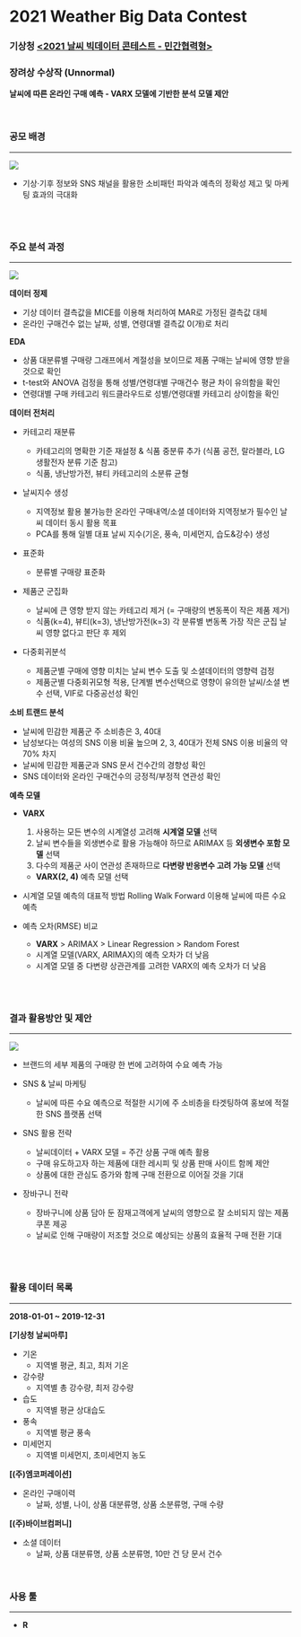 # 2021 Weather Big Data Contest

### 기상청 **[<2021 날씨 빅데이터 콘테스트 - 민간협력형>](https://bd.kma.go.kr/contest/info_05.do)**
### **장려상 수상작 (Unnormal)**   
**날씨에 따른 온라인 구매 예측 - VARX 모델에 기반한 분석 모델 제안**  



<br>




### **공모 배경**

---

<img src = "https://s3.us-west-2.amazonaws.com/secure.notion-static.com/1fa17323-7d9e-4c15-896a-577f3b901255/Untitled.png?X-Amz-Algorithm=AWS4-HMAC-SHA256&X-Amz-Content-Sha256=UNSIGNED-PAYLOAD&X-Amz-Credential=AKIAT73L2G45EIPT3X45%2F20220802%2Fus-west-2%2Fs3%2Faws4_request&X-Amz-Date=20220802T014333Z&X-Amz-Expires=86400&X-Amz-Signature=bd8a0612a51d02d7bfdfb6b8819f655425e0b6ab0c98fd15a3abc1956b7a5494&X-Amz-SignedHeaders=host&response-content-disposition=filename%20%3D%22Untitled.png%22&x-id=GetObject">


* 기상·기후 정보와 SNS 채널을 활용한 소비패턴 파악과 예측의 정확성 제고 및 마케팅 효과의 극대화



<br>
<br>

### **주요 분석 과정**
----

<img src = "https://s3.us-west-2.amazonaws.com/secure.notion-static.com/0cebc759-ddec-48cb-b85f-abd8324ed7b7/Untitled.png?X-Amz-Algorithm=AWS4-HMAC-SHA256&X-Amz-Content-Sha256=UNSIGNED-PAYLOAD&X-Amz-Credential=AKIAT73L2G45EIPT3X45%2F20220802%2Fus-west-2%2Fs3%2Faws4_request&X-Amz-Date=20220802T051743Z&X-Amz-Expires=86400&X-Amz-Signature=7e07bef23134486903db07a3c9eb043a73a64778f9cb7e64706ed61ae987005a&X-Amz-SignedHeaders=host&response-content-disposition=filename%20%3D%22Untitled.png%22&x-id=GetObject">


<br>

**데이터 정제**
- 기상 데이터 결측값을 MICE를 이용해 처리하여 MAR로 가정된 결측값 대체
- 온라인 구매건수 없는 날짜, 성별, 연령대별 결측값 0(개)로 처리




**EDA**
- 상품 대분류별 구매량 그래프에서 계절성을 보이므로 제품 구매는 날씨에 영향 받을 것으로 확인
- t-test와 ANOVA 검정을 통해 성별/연령대별 구매건수 평균 차이 유의함을 확인
- 연령대별 구매 카테고리 워드클라우드로 성별/연령대별 카테고리 상이함을 확인



**데이터 전처리**




- 카테고리 재분류
    - 카테고리의 명확한 기준 재설정 & 식품 중분류 추가 (식품 공전, 랄라블라, LG생활전자 분류 기준 참고)
    - 식품, 냉난방가전, 뷰티 카테고리의 소분류 균형

- 날씨지수 생성
    - 지역정보 활용 불가능한 온라인 구매내역/소셜 데이터와 지역정보가 필수인 날씨 데이터 동시 활용 목표
    - PCA를 통해 일별 대표 날씨 지수(기온, 풍속, 미세먼지, 습도&강수) 생성


- 표준화
    - 분류별 구매량 표준화


- 제품군 군집화
    - 날씨에 큰 영향 받지 않는 카테고리 제거 (= 구매량의 변동폭이 작은 제품 제거)
    - 식품(k=4), 뷰티(k=3), 냉난방가전(k=3) 각 분류별 변동폭 가장 작은 군집 날씨 영향 없다고 판단 후 제외

- 다중회귀분석
    - 제품군별 구매에 영향 미치는 날씨 변수 도출 및 소셜데이터의 영향력 검정
    - 제품군별 다중회귀모형 적용, 단계별 변수선택으로 영향이 유의한 날씨/소셜 변수 선택, VIF로 다중공선성 확인


**소비 트랜드 분석**

- 날씨에 민감한 제품군 주 소비층은 3, 40대
- 남성보다는 여성의 SNS 이용 비율 높으며 2, 3, 40대가 전체 SNS 이용 비율의 약 70% 차지
- 날씨에 민감한 제품군과 SNS 문서 건수간의 경향성 확인
- SNS 데이터와 온라인 구매건수의 긍정적/부정적 연관성 확인

 **예측 모델**

- **VARX**
    1. 사용하는 모든 변수의 시계열성 고려해 **시계열 모델** 선택
    2. 날씨 변수들을 외생변수로 활용 가능해야 하므로 ARIMAX 등 **외생변수 포함 모델** 선택
    3. 다수의 제품군 사이 연관성 존재하므로 **다변량 반응변수 고려 가능 모델** 선택 
    * **VARX(2, 4)** 예측 모델 선택

- 시계열 모델 예측의 대표적 방법 Rolling Walk Forward 이용해 날씨에 따른 수요 예측

- 예측 오차(RMSE) 비교
    - **VARX** > ARIMAX > Linear Regression > Random Forest
    - 시계열 모델(VARX, ARIMAX)의 예측 오차가 더 낮음
    - 시계열 모델 중 다변량 상관관계를 고려한 VARX의 예측 오차가 더 낮음


<br><br>


### **결과 활용방안 및 제안**
---

<img src = "https://s3.us-west-2.amazonaws.com/secure.notion-static.com/77d1433b-a61b-4ccf-9a73-0f2475302c69/Untitled.png?X-Amz-Algorithm=AWS4-HMAC-SHA256&X-Amz-Content-Sha256=UNSIGNED-PAYLOAD&X-Amz-Credential=AKIAT73L2G45EIPT3X45%2F20220802%2Fus-west-2%2Fs3%2Faws4_request&X-Amz-Date=20220802T052751Z&X-Amz-Expires=86400&X-Amz-Signature=a2fce0e6ce51297e840b194a27c61e651f57d6410b6462c690aa7e5c7b721755&X-Amz-SignedHeaders=host&response-content-disposition=filename%20%3D%22Untitled.png%22&x-id=GetObject">


- 브랜드의 세부 제품의 구매량 한 번에 고려하여 수요 예측 가능


- SNS & 날씨 마케팅
    - 날씨에 따른 수요 예측으로 적절한 시기에 주 소비층을 타겟팅하여 홍보에 적절한 SNS 플랫폼 선택 

- SNS 활용 전략
    - 날씨데이터 + VARX 모델 = 주간 상품 구매 예측 활용
    - 구매 유도하고자 하는 제품에 대한 레시피 및 상품 판매 사이트 함께 제안
    - 상품에 대한 관심도 증가와 함께 구매 전환으로 이어질 것을 기대

- 장바구니 전략
    - 장바구니에 상품 담아 둔 잠재고객에게 날씨의 영향으로 잘 소비되지 않는 제품 쿠폰 제공
    - 날씨로 인해 구매량이 저조할 것으로 예상되는 상품의 효율적 구매 전환 기대


<br>
<br>

### **활용 데이터 목록**
---

**2018-01-01 \~ 2019-12-31**  

**[기상청 날씨마루]**
- 기온
    - 지역별 평균, 최고, 최저 기온
- 강수량
    - 지역별 총 강수량, 최저 강수량
- 습도
    - 지역별 평균 상대습도
- 풍속
    - 지역별 평균 풍속
- 미세먼지
    - 지역별 미세먼지, 초미세먼지 농도

**[(주)엠코퍼레이션]**  
- 온라인 구매이력
    - 날짜, 성별, 나이, 상품 대분류명, 상품 소분류명, 구매 수량

**[(주)바이브컴퍼니]**  
- 소셜 데이터
    - 날짜, 상품 대분류명, 상품 소분류명, 10만 건 당 문서 건수


<br>

### **사용 툴**
---
- **R**




